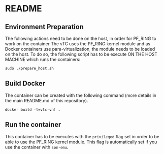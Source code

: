 # README 


## Environment Preparation

The following actions need to be done on the host, in order for PF_RING to work on the container
The vTC uses the PF_RING kernel module and as Docker containers use para-virtualization, the module needs to be loaded on the host. 
To do so, the following script has to be execute ON THE HOST MACHINE which runs the containers:

```
sudo ./prepare_host.sh
```


## Build Docker

The container can be created with the following command (more details in the main README.md of this repository).

```
docker build -t=vtc-vnf .
```

## Run the container

This container has to be executes with the `privileged` flag set in order to be able to use the PF_RING kernel module.
This flag is automatically set if you use the container with `son-emu`.